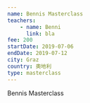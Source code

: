 ```yaml
---
name: Bennis Masterclass
teachers:
    - name: Benni
      link: bla
fee: 200
startDate: 2019-07-06
endDate: 2019-07-12
city: Graz
country: 奧地利
type: masterclass
---
```


Bennis Masterclass